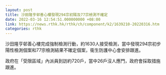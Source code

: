 ```yaml
---
layout: post
title: 沙田隆亨邨善心樓發現294宗初陽及77宗檢測不確定
date: 2022-03-16 12:54:51.000000000 +08:00
link: https://news.rthk.hk/rthk/ch/component/k2/1639210-20220316.htm
categories: rthk
---
```


沙田隆亨邨善心樓完成強制檢測行動，約1630人接受檢測，當中發現294宗初步陽性檢測個案和77宗檢測結果不確定個案，衞生防護中心會安排跟進。

政府在「受限區域」內派員到訪約720戶，當中26戶沒人應門，政府會採取措施跟進。
